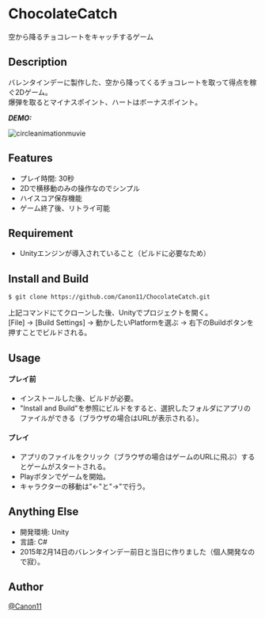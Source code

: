 # ChocolateCatch
空から降るチョコレートをキャッチするゲーム

## Description
バレンタインデーに製作した、空から降ってくるチョコレートを取って得点を稼ぐ2Dゲーム。  
爆弾を取るとマイナスポイント、ハートはボーナスポイント。

***DEMO:***

![circleanimationmuvie](https://github.com/Canon11/ChocolateCatch/blob/master/gif/Demo.gif)

## Features
- プレイ時間: 30秒
- 2Dで横移動のみの操作なのでシンプル
- ハイスコア保存機能
- ゲーム終了後、リトライ可能

## Requirement
- Unityエンジンが導入されていること（ビルドに必要なため）

## Install and Build
```
$ git clone https://github.com/Canon11/ChocolateCatch.git
```
上記コマンドにてクローンした後、Unityでプロジェクトを開く。  
[File] -> [Build Settings] -> 動かしたいPlatformを選ぶ -> 右下のBuildボタンを押すことでビルドされる。


## Usage
#### プレイ前
- インストールした後、ビルドが必要。
- "Install and Build"を参照にビルドをすると、選択したフォルダにアプリのファイルができる（ブラウザの場合はURLが表示される）。

#### プレイ
- アプリのファイルをクリック（ブラウザの場合はゲームのURLに飛ぶ）するとゲームがスタートされる。 
- Playボタンでゲームを開始。  
- キャラクターの移動は"←"と"→"で行う。


## Anything Else
- 開発環境: Unity
- 言語: C#
- 2015年2月14日のバレンタインデー前日と当日に作りました（個人開発なので寂）。

## Author
[@Canon11](https://github.com/Canon11/)
